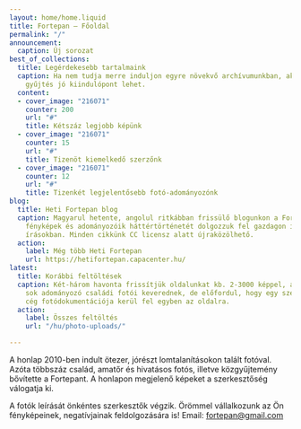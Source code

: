 ```yaml
---
layout: home/home.liquid
title: Fortepan — Főoldal
permalink: "/"
announcement:
  caption: Új sorozat
best_of_collections:
  title: Legérdekesebb tartalmaink
  caption: Ha nem tudja merre induljon egyre növekvő archívumunkban, akkor ez a három
    gyűjtés jó kiindulópont lehet.
  content:
  - cover_image: "216071"
    counter: 200
    url: "#"
    title: Kétszáz legjobb képünk
  - cover_image: "216071"
    counter: 15
    url: "#"
    title: Tizenöt kiemelkedő szerzőnk
  - cover_image: "216071"
    counter: 12
    url: "#"
    title: Tizenkét legjelentősebb fotó-adományozónk
blog:
  title: Heti Fortepan blog
  caption: Magyarul hetente, angolul ritkábban frissülő blogunkon a Fortepanra felkerülő
    fényképek és adományozóik háttértörténetét dolgozzuk fel gazdagon illusztrált
    írásokban. Minden cikkünk CC licensz alatt újraközölhető.
  action:
    label: Még több Heti Fortepan
    url: https://hetifortepan.capacenter.hu/
latest:
  title: Korábbi feltöltések
  caption: Két-három havonta frissítjük oldalunkat kb. 2-3000 képpel, amelyekben gyakran
    sok adományozó családi fotói keverednek, de előfordul, hogy egy szerző vagy egy
    cég fotódokumentációja kerül fel egyben az oldalra.
  action:
    label: Összes feltöltés
    url: "/hu/photo-uploads/"

---
```

A honlap 2010-ben indult ötezer, jórészt lomtalanításokon talált fotóval. Azóta többszáz család, amatőr és hivatásos fotós, illetve közgyűjtemény bővítette a Fortepant. A honlapon megjelenő képeket a szerkesztőség válogatja ki.

A fotók leírását önkéntes szerkesztők végzik. Örömmel vállalkozunk az Ön fényképeinek, negatívjainak feldolgozására is! Email: [fortepan@gmail.com](mailto:fortepan@gmail.com)